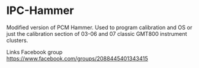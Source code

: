 # IPC-Hammer
Modified version of PCM Hammer. Used to program calibration and OS or just the calibration section of 03-06 and 07 classic GMT800 instrument clusters.


Links 
Facebook group
https://www.facebook.com/groups/2088445401343415
